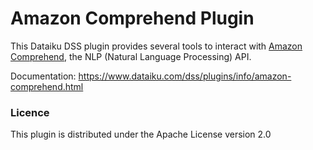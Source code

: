 # Amazon Comprehend Plugin


This Dataiku DSS plugin provides several tools to interact with [Amazon Comprehend](https://aws.amazon.com/comprehend/), the NLP (Natural Language Processing) API.

Documentation: https://www.dataiku.com/dss/plugins/info/amazon-comprehend.html

### Licence
This plugin is distributed under the Apache License version 2.0
